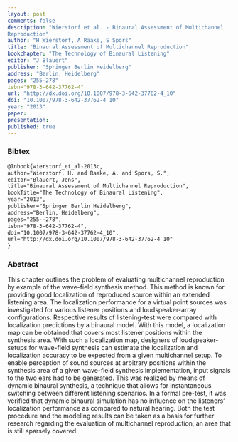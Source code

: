 ```yaml
---
layout: post
comments: false
description: "Wierstorf et al. - Binaural Assessment of Multichannel
Reproduction"
author: "H Wierstorf, A Raake, S Spors"
title: "Binaural Assessment of Multichannel Reproduction"
bookchapter: "The Technology of Binaural Listening"
editor: "J Blauert"
publisher: "Springer Berlin Heidelberg"
address: "Berlin, Heidelberg"
pages: "255-278"
isbn="978-3-642-37762-4"
url: "http://dx.doi.org/10.1007/978-3-642-37762-4_10"
doi: "10.1007/978-3-642-37762-4_10"
year: "2013"
paper: 
presentation: 
published: true
---
```


### Bibtex

```latex
@Inbook{wierstorf_et_al-2013c,
author="Wierstorf, H. and Raake, A. and Spors, S.",
editor="Blauert, Jens",
title="Binaural Assessment of Multichannel Reproduction",
bookTitle="The Technology of Binaural Listening",
year="2013",
publisher="Springer Berlin Heidelberg",
address="Berlin, Heidelberg",
pages="255--278",
isbn="978-3-642-37762-4",
doi="10.1007/978-3-642-37762-4_10",
url="http://dx.doi.org/10.1007/978-3-642-37762-4_10"
}
```

### Abstract

This chapter outlines the problem of evaluating multichannel reproduction by
example of the wave-field synthesis method. This method is known for providing
good localization of reproduced source within an extended listening area. The
localization performance for a virtual point sources was investigated for
various listener positions and loudspeaker-array configurations. Respective
results of listening-test were compared with localization predictions by a
binaural model. With this model, a localization map can be obtained that covers
most listener positions within the synthesis area. With such a localization map,
designers of loudspeaker-setups for wave-field synthesis can estimate the
localization and localization accuracy to be expected from a given multichannel
setup. To enable perception of sound sources at arbitrary positions within the
synthesis area of a given wave-field synthesis implementation, input signals to
the two ears had to be generated. This was realized by means of dynamic binaural
synthesis, a technique that allows for instantaneous switching between different
listening scenarios. In a formal pre-test, it was verified that dynamic binaural
simulation has no influence on the listeners’ localization performance as
compared to natural hearing. Both the test procedure and the modeling results
can be taken as a basis for further research regarding the evaluation of
multichannel reproduction, an area that is still sparsely covered.
